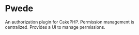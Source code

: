 Pwede
=====

An authorization plugin for CakePHP. Permission management is centralized. Provides a UI to manage permissions.
